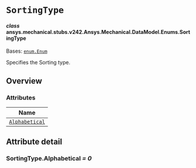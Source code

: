 # `SortingType`

<a id="ansys.mechanical.stubs.v242.Ansys.Mechanical.DataModel.Enums.SortingType"></a>

#### *class* ansys.mechanical.stubs.v242.Ansys.Mechanical.DataModel.Enums.SortingType

Bases: [`enum.Enum`](https://docs.python.org/3/library/enum.html#enum.Enum)

Specifies the Sorting type.

<!-- !! processed by numpydoc !! -->

<a id="overview"></a>

## Overview

### Attributes

| Name |
| ------------------------------------------------------------------------------------------------------------------ |
| [`Alphabetical`](#SortingType.Alphabetical) |

<a id="attribute-detail"></a>

## Attribute detail

<a id="SortingType.Alphabetical"></a>

### SortingType.Alphabetical *= 0*


